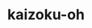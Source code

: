 ---
title: kaizoku-oh
github: https://github.com/kaizoku-oh
mode: light
transition: 1s
score: 68.9
archetype:
- Minimalistic
---